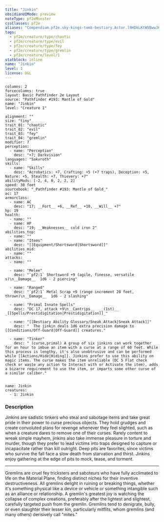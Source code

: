 ```yaml
---
title: "Jinkin"
obsidianUIMode: preview
noteType: pf2eMonster
cssClasses: pf2e
aliases: "Compendium.pf2e.sky-kings-tomb-bestiary.Actor.l9HDkLKtWVBwwJ6t" 
tags:
  - pf2e/creature/type/chaotic
  - pf2e/creature/type/evil
  - pf2e/creature/type/fey
  - pf2e/creature/type/gremlin
  - pf2e/creature/level/1
statblock: inline
name: "Jinkin"
level: 1
license: OGL
---
```


```statblock
columns: 2
forcecolumns: true
layout: Basic Pathfinder 2e Layout
source: "Pathfinder #193: Mantle of Gold"
name: "Jinkin"
level: "Creature 1"

alignment: ""
size: "tiny"
trait_01: "chaotic"
trait_02: "evil"
trait_03: "fey"
trait_04: "gremlin"
modifier: 7
perception:
  - name: "Perception"
    desc: "+7; Darkvision"
languages: "Sakvroth"
skills:
  - name: "Skills"
    desc: "Acrobatics: +7, Crafting: +5 (+7 traps), Deception: +5, Nature: +5, Stealth: +7, Thievery: +7"
abilityMods: [-2, 4, 0, 2, 2, 2]
speed: 30 feet
sourcebook: "_Pathfinder #193: Mantle of Gold_"
ac: 17
armorclass:
  - name: AC
    desc: "17; __Fort__ +6, __Ref__ +10, __Will__ +7"
hp: 19
health:
  - name: ""
  - name: HP
    desc: "19; __Weaknesses__ cold iron 2"
abilities_top:
  - name: ""
  - name: "Items"
    desc: "[[Equipment/Shortsword|Shortsword]]"
abilities_mid:
  - name: ""
attacks:
  - name: ""

  - name: "Melee"
    desc: "`pf2:1` Shortsword +9 (agile, finesse, versatile s)\n__Damage__  1d6 - 2 piercing"

  - name: "Ranged"
    desc: "`pf2:1` Metal Scrap +9 (range increment 20 feet, thrown)\n__Damage__  1d6 - 2 slashing"

  - name: "Primal Innate Spells"
    desc: "DC 17, attack +9\n__Cantrips__  __(1st)__ _[[Spells/Prestidigitation|Prestidigitation]]_"

  - name: "[[Bestiary Ability Glossary/Sneak Attack|Sneak Attack]]"
    desc: "  The jinkin deals 1d6 extra precision damage to [[Conditions/Off-Guard|Off-Guard]] creatures."

  - name: "Tinker"
    desc: " (curse,primal) A group of six jinkins can work together for an hour to imbue an item with a curse at a range of 60 feet. While this process is lengthy, it's also unobtrusive and can be performed while [[Actions/Hide|Hiding]]. Jinkins prefer to use this ability on magic items. The curse makes the item unreliable (DC 5 Flat check check or waste any action to Interact with or Activate the item), adds a bizarre requirement to use the item, or imparts some other curse of a similar caliber."
 
```

```encounter-table
name: Jinkin
creatures:
  - 1: Jinkin
```


### Description
Jinkins are sadistic tinkers who steal and sabotage items and take great pride in their power to curse precious objects. They hold grudges and create convoluted plans for revenge whenever they feel slighted, such as when a creature dares to remove one of their curses. Rarely content to wreak simple mayhem, jinkins also take immense pleasure in torture and murder, though they prefer to lead victims into traps designed to capture or incapacitate rather than kill outright. Deep pits are favorites, since victims who survive the fall face a slow death from starvation and thirst. Jinkins enjoy gathering at the edge of pits to mock, tease, and torment.

* * *

Gremlins are cruel fey tricksters and saboteurs who have fully acclimated to life on the Material Plane, finding distinct niches for their inventive destructiveness. All gremlins delight in ruining or breaking things, whether it's something physical like a device or vehicle or something intangible such as an alliance or relationship. A gremlin's greatest joy is watching the collapse of complex creations, preferably after the lightest and slightest, carefully targeted push from the gremlin. Gremlins tend to denigrate, bully, or even slaughter their lesser kin, particularly mitflits, whom gremlins (and many others) derisively call "mites."
